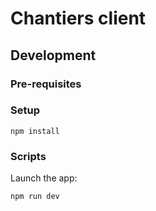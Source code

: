 # Chantiers client

## Development

### Pre-requisites

### Setup

`npm install`

### Scripts

Launch the app:

`npm run dev`
